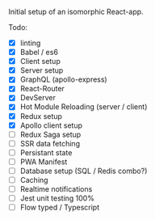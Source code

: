 Initial setup of an isomorphic React-app.

Todo:

-   [x] linting
-   [x] Babel / es6
-   [x] Client setup
-   [x] Server setup
-   [x] GraphQL (apollo-express)
-   [x] React-Router
-   [x] DevServer
-   [x] Hot Module Reloading (server / client)
-   [x] Redux setup
-   [x] Apollo client setup
-   [ ] Redux Saga setup
-   [ ] SSR data fetching
-   [ ] Persistant state
-   [ ] PWA Manifest
-   [ ] Database setup (SQL / Redis combo?)
-   [ ] Caching
-   [ ] Realtime notifications
-   [ ] Jest unit testing 100%
-   [ ] Flow typed / Typescript
